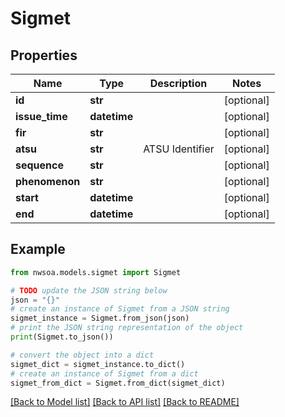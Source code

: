 # Sigmet


## Properties

Name | Type | Description | Notes
------------ | ------------- | ------------- | -------------
**id** | **str** |  | [optional] 
**issue_time** | **datetime** |  | [optional] 
**fir** | **str** |  | [optional] 
**atsu** | **str** | ATSU Identifier | [optional] 
**sequence** | **str** |  | [optional] 
**phenomenon** | **str** |  | [optional] 
**start** | **datetime** |  | [optional] 
**end** | **datetime** |  | [optional] 

## Example

```python
from nwsoa.models.sigmet import Sigmet

# TODO update the JSON string below
json = "{}"
# create an instance of Sigmet from a JSON string
sigmet_instance = Sigmet.from_json(json)
# print the JSON string representation of the object
print(Sigmet.to_json())

# convert the object into a dict
sigmet_dict = sigmet_instance.to_dict()
# create an instance of Sigmet from a dict
sigmet_from_dict = Sigmet.from_dict(sigmet_dict)
```
[[Back to Model list]](../README.md#documentation-for-models) [[Back to API list]](../README.md#documentation-for-api-endpoints) [[Back to README]](../README.md)


